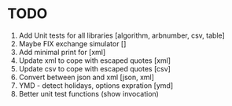 # TODO

1) Add Unit tests for all libraries				[algorithm, arbnumber, csv, table]
2) Maybe FIX exchange simulator					[]
3) Add minimal print for						[xml]
4) Update xml to cope with escaped quotes		[xml]
5) Update csv to cope with escaped quotes		[csv]
6) Convert between json and xml					[json, xml]
7) YMD - detect holidays, options expration		[ymd]
8) Better unit test functions (show invocation)